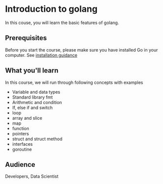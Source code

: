 # Introduction to golang
In this couse, you will learn the basic features of golang.

## Prerequisites
Before you start the course, please make sure you have installed Go in your computer. See [installation guidance](https://golang.org/doc/install)

## What you'll learn
In this course, we will run through following concepts with examples
* Variable and data types
* Standard library fmt
* Arithmetic and condition
* If, else if and switch
* loop
* array and slice
* map
* function
* pointers
* struct and struct method
* interfaces
* goroutine

## Audience
Developers, Data Scientist
